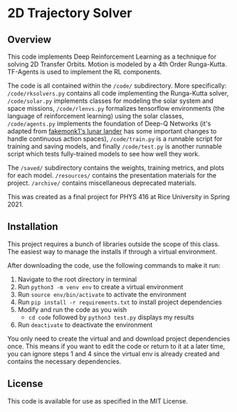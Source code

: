 # 2D Trajectory Solver

## Overview

This code implements Deep Reinforcement Learning as a technique for solving
2D Transfer Orbits. Motion is modeled by a 4th Order Runga-Kutta.
TF-Agents is used to implement the RL components.

The code is all contained within the `/code/` subdirectory. More specifically:
`/code/rksolvers.py` contains all code implementing the Runga-Kutta solver,
`/code/solar.py` implements classes for modeling the solar system and space missions,
`/code/rlenvs.py` formalizes tensorflow environments (the language of reinforcement
learning) using the solar classes, `/code/agents.py` implements the foundation
 of Deep-Q Networks (it's adapted from [fakemonk1's lunar lander](github.com/fakemonk1/Reinforcement-Learning-Lunar_Lander/blob/master/Lunar_Lander.pybut) has some important changes to handle continuous
action spaces), `/code/train.py` is a runnable script for training
and saving models, and finally `/code/test.py` is another runnable script which
tests fully-trained models to see how well they work.

The `/saved/` subdirectory contains the weights, training metrics, and plots for
each model. `/resources/` contains the presentation materials for the project.
`/archive/` contains miscellaneous deprecated materials.

This was created as a final project for PHYS 416 at Rice University in Spring 2021.

## Installation

This project requires a bunch of libraries outside the scope of this class.
The easiest way to manage the installs if through a virtual environment.

After downloading the code, use the following commands to make it run:

1. Navigate to the root directory in terminal
1. Run `python3 -m venv env` to create a virtual environment
1. Run `source env/bin/activate` to activate the environment
1. Run `pip install -r requirements.txt` to install project dependencies
1. Modify and run the code as you wish
    * `cd code` followed by `python3 test.py` displays my results
1. Run `deactivate` to deactivate the environment

You only need to create the virtual and and download project dependencies once.
This means if you want to edit the code or return to it at a later time, you
can ignore steps 1 and 4 since the virtual env is already created and contains
the necessary dependencies.

## License

This code is available for use as specified in the MIT License.
